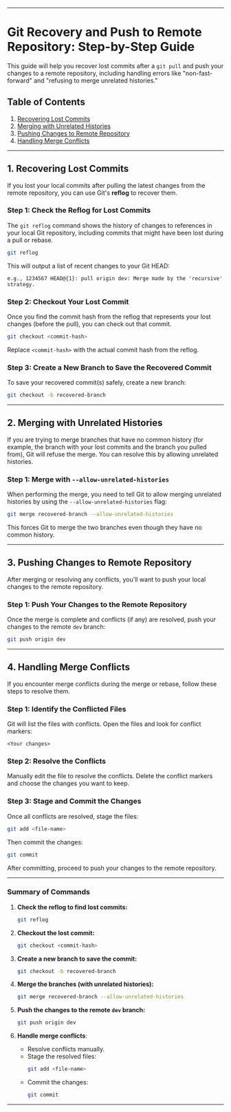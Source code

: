 
---

# Git Recovery and Push to Remote Repository: Step-by-Step Guide

This guide will help you recover lost commits after a `git pull` and push your changes to a remote repository, including handling errors like "non-fast-forward" and "refusing to merge unrelated histories."

## **Table of Contents**
1. [Recovering Lost Commits](#recovering-lost-commits)
2. [Merging with Unrelated Histories](#merging-with-unrelated-histories)
3. [Pushing Changes to Remote Repository](#pushing-changes-to-remote-repository)
4. [Handling Merge Conflicts](#handling-merge-conflicts)

---

## **1. Recovering Lost Commits**

If you lost your local commits after pulling the latest changes from the remote repository, you can use Git's **reflog** to recover them.

### **Step 1: Check the Reflog for Lost Commits**

The `git reflog` command shows the history of changes to references in your local Git repository, including commits that might have been lost during a pull or rebase.

```bash
git reflog
```

This will output a list of recent changes to your Git HEAD:
```
e.g., 1234567 HEAD@{1}: pull origin dev: Merge made by the 'recursive' strategy.
```

### **Step 2: Checkout Your Lost Commit**

Once you find the commit hash from the reflog that represents your lost changes (before the pull), you can check out that commit.

```bash
git checkout <commit-hash>
```

Replace `<commit-hash>` with the actual commit hash from the reflog.

### **Step 3: Create a New Branch to Save the Recovered Commit**

To save your recovered commit(s) safely, create a new branch:

```bash
git checkout -b recovered-branch
```

---

## **2. Merging with Unrelated Histories**

If you are trying to merge branches that have no common history (for example, the branch with your lost commits and the branch you pulled from), Git will refuse the merge. You can resolve this by allowing unrelated histories.

### **Step 1: Merge with `--allow-unrelated-histories`**

When performing the merge, you need to tell Git to allow merging unrelated histories by using the `--allow-unrelated-histories` flag:

```bash
git merge recovered-branch --allow-unrelated-histories
```

This forces Git to merge the two branches even though they have no common history.

---

## **3. Pushing Changes to Remote Repository**

After merging or resolving any conflicts, you'll want to push your local changes to the remote repository.

### **Step 1: Push Your Changes to the Remote Repository**

Once the merge is complete and conflicts (if any) are resolved, push your changes to the remote `dev` branch:

```bash
git push origin dev
```

---

## **4. Handling Merge Conflicts**

If you encounter merge conflicts during the merge or rebase, follow these steps to resolve them.

### **Step 1: Identify the Conflicted Files**

Git will list the files with conflicts. Open the files and look for conflict markers:

```
<Your changes>
```

### **Step 2: Resolve the Conflicts**

Manually edit the file to resolve the conflicts. Delete the conflict markers and choose the changes you want to keep.

### **Step 3: Stage and Commit the Changes**

Once all conflicts are resolved, stage the files:

```bash
git add <file-name>
```

Then commit the changes:

```bash
git commit
```

After committing, proceed to push your changes to the remote repository.

---

### **Summary of Commands**

1. **Check the reflog to find lost commits:**
   ```bash
   git reflog
   ```

2. **Checkout the lost commit:**
   ```bash
   git checkout <commit-hash>
   ```

3. **Create a new branch to save the commit:**
   ```bash
   git checkout -b recovered-branch
   ```

4. **Merge the branches (with unrelated histories):**
   ```bash
   git merge recovered-branch --allow-unrelated-histories
   ```

5. **Push the changes to the remote `dev` branch:**
   ```bash
   git push origin dev
   ```

6. **Handle merge conflicts**:
   - Resolve conflicts manually.
   - Stage the resolved files:
     ```bash
     git add <file-name>
     ```
   - Commit the changes:
     ```bash
     git commit
     ```

---
